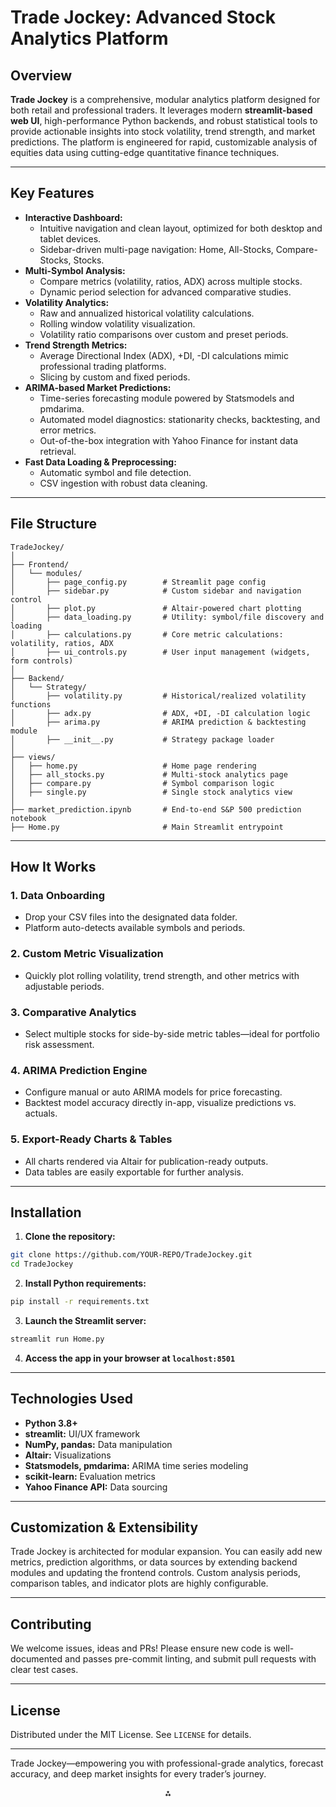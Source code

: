 # Trade Jockey: Advanced Stock Analytics Platform

## Overview

**Trade Jockey** is a comprehensive, modular analytics platform designed for both retail and professional traders. It leverages modern **streamlit-based web UI**, high-performance Python backends, and robust statistical tools to provide actionable insights into stock volatility, trend strength, and market predictions. The platform is engineered for rapid, customizable analysis of equities data using cutting-edge quantitative finance techniques.

***

## Key Features

- **Interactive Dashboard:**
    - Intuitive navigation and clean layout, optimized for both desktop and tablet devices.
    - Sidebar-driven multi-page navigation: Home, All-Stocks, Compare-Stocks, Stocks.
- **Multi-Symbol Analysis:**
    - Compare metrics (volatility, ratios, ADX) across multiple stocks.
    - Dynamic period selection for advanced comparative studies.
- **Volatility Analytics:**
    - Raw and annualized historical volatility calculations.
    - Rolling window volatility visualization.
    - Volatility ratio comparisons over custom and preset periods.
- **Trend Strength Metrics:**
    - Average Directional Index (ADX), +DI, -DI calculations mimic professional trading platforms.
    - Slicing by custom and fixed periods.
- **ARIMA-based Market Predictions:**
    - Time-series forecasting module powered by Statsmodels and pmdarima.
    - Automated model diagnostics: stationarity checks, backtesting, and error metrics.
    - Out-of-the-box integration with Yahoo Finance for instant data retrieval.
- **Fast Data Loading \& Preprocessing:**
    - Automatic symbol and file detection.
    - CSV ingestion with robust data cleaning.

***

## File Structure

```
TradeJockey/
│
├── Frontend/
│   └── modules/
│       ├── page_config.py        # Streamlit page config
│       ├── sidebar.py            # Custom sidebar and navigation control
│       ├── plot.py               # Altair-powered chart plotting
│       ├── data_loading.py       # Utility: symbol/file discovery and loading
│       ├── calculations.py       # Core metric calculations: volatility, ratios, ADX
│       ├── ui_controls.py        # User input management (widgets, form controls)
│
├── Backend/
│   └── Strategy/
│       ├── volatility.py         # Historical/realized volatility functions
│       ├── adx.py                # ADX, +DI, -DI calculation logic
│       ├── arima.py              # ARIMA prediction & backtesting module
│       ├── __init__.py           # Strategy package loader
│
├── views/
│   ├── home.py                   # Home page rendering
│   ├── all_stocks.py             # Multi-stock analytics page
│   ├── compare.py                # Symbol comparison logic
│   ├── single.py                 # Single stock analytics view
│
├── market_prediction.ipynb       # End-to-end S&P 500 prediction notebook
├── Home.py                       # Main Streamlit entrypoint
```


***

## How It Works

### 1. **Data Onboarding**

- Drop your CSV files into the designated data folder.
- Platform auto-detects available symbols and periods.


### 2. **Custom Metric Visualization**

- Quickly plot rolling volatility, trend strength, and other metrics with adjustable periods.


### 3. **Comparative Analytics**

- Select multiple stocks for side-by-side metric tables―ideal for portfolio risk assessment.


### 4. **ARIMA Prediction Engine**

- Configure manual or auto ARIMA models for price forecasting.
- Backtest model accuracy directly in-app, visualize predictions vs. actuals.


### 5. **Export-Ready Charts \& Tables**

- All charts rendered via Altair for publication-ready outputs.
- Data tables are easily exportable for further analysis.

***

## Installation

1. **Clone the repository:**

```bash
git clone https://github.com/YOUR-REPO/TradeJockey.git
cd TradeJockey
```

2. **Install Python requirements:**

```bash
pip install -r requirements.txt
```

3. **Launch the Streamlit server:**

```bash
streamlit run Home.py
```

4. **Access the app in your browser at `localhost:8501`**

***

## Technologies Used

- **Python 3.8+**
- **streamlit:** UI/UX framework
- **NumPy, pandas:** Data manipulation
- **Altair:** Visualizations
- **Statsmodels, pmdarima:** ARIMA time series modeling
- **scikit-learn:** Evaluation metrics
- **Yahoo Finance API:** Data sourcing

***

## Customization \& Extensibility

Trade Jockey is architected for modular expansion. You can easily add new metrics, prediction algorithms, or data sources by extending backend modules and updating the frontend controls. Custom analysis periods, comparison tables, and indicator plots are highly configurable.

***

## Contributing

We welcome issues, ideas and PRs! Please ensure new code is well-documented and passes pre-commit linting, and submit pull requests with clear test cases.

***

## License

Distributed under the MIT License. See `LICENSE` for details.

***

Trade Jockey—empowering you with professional-grade analytics, forecast accuracy, and deep market insights for every trader’s journey.

<div style="text-align: center">⁂</div>

[^1]: init.py

[^2]: adx.py

[^3]: arima.py

[^4]: volatility.py

[^5]: market_prediction.ipynb

[^6]: Home.py

[^7]: calculations.py

[^8]: data_loading.py

[^9]: page_config.py

[^10]: plot.py

[^11]: sidebar.py

[^12]: ui_controls.py


